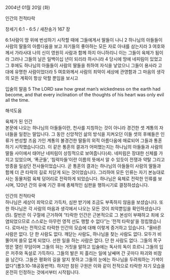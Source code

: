 2004년 01월 20일 (화)

인간의 전적타락



창세기 6:1 - 6:5 / 새찬송가 167 장


6:1사람이 땅 위에 번성하기 시작할 때에 그들에게서 딸들이 나니 
2 하나님의 아들들이 사람의 딸들의 아름다움을 보고 자기들의 좋아하는 모든 자로 아내를 삼는지라 
3 여호와께서 가라사대 나의 신이 영원히 사람과 함께 하지 아니하리니 이는 그들이 육체가 됨이라 그러나 그들의 날은 일백이십 년이 되리라 하시니라 
4 당시에 땅에 네피림이 있었고 그 후에도 하나님의 아들들이 사람의 딸들을 취하여 자식을 낳았으니 그들이 용사라 고대에 유명한 사람이었더라 
5 여호와께서 사람의 죄악이 세상에 관영함과 그 마음의 생각의 모든 계획이 항상 악할 뿐임을 보시고 

입술의 말씀 
5 The LORD saw how great man’s wickedness on the earth had become, and that every inclination of the thoughts of his heart was only evil all the time.

해석도움





육체가 된 인간  
본문에 나오는 하나님의 아들들이란, 천사를 지칭하는 것이 아니라 경건한 셋 계통의 자녀들을 일컫는 말입니다. 그 동안 신앙적인 삶의 방식을 지켜오던 이들 셋의 후예들은 인류가 번성할 즈음 가인 계통의 불경건한 딸들의 외적 아름다움에 매료되어 그들과 통혼하기 시작했습니다(2). 이 같은 통혼의 결과가 어떠했는지는 하나님의 아들들과 사람의 딸들 사이에서 태어난 네피림이 상징적으로 보여줍니다(4). 네피림은 장대한 신체를 가지고 있었으며, ‘폭군들’, ‘침략자들’이란 이름의 뜻에서 알 수 있듯이 전쟁과 약탈 그리고 방종을 일삼던 전사들이었습니다. 곧 통혼의 결과는 하나님의 아들들이 사람의 딸들과 함께 더 큰 타락의 길로 치닫게 되는 것이었습니다. 그리하여 모든 인류는 자기 본능대로 사는 동물처럼 육체 덩어리로 전락하게 되었습니다. 하나님은 육체로 전락한 인류를 보시며, 120년 간의 유예 기간 후에 총체적인 심판을 행하시기로 결정하셨습니다.  

인간의 전적타락  
하나님은 세상이 죄악으로 가득차, 심판 받기에 조금도 부족하지 않음을 보셨습니다. 또한 하나님은 각 사람의 마음과 생각에서 나오는 모든 것이 죄악뿐임을 확인하셨습니다(5). 칼빈은 이 구절에 근거하여 “타락한 인간은 근본적으로 그 본성이 부패하고 죄에 오염되었으므로 스스로는 아무런 영적 선도 행할 수 없다”는 ‘전적 타락설’을 정립했습니다. 로마서는 전적으로 타락한 인간의 모습에 대해 이렇게 증거하고 있습니다. “올바른 사람은 없다. 단 한 사람도 없다. 깨닫는 사람도, 하나님을 찾는 사람도 없다. 모두가 비뚤어져 쓸모 없게 되었다. 선한 일을 하는 사람은 없다. 단 한 사람도 없다. 그들의 목구멍은 열린 무덤이며 그들의 혀는 거짓을 말하고 입술에는 독사의 독이 흐르니 그들의 입은 저주와 독설로 가득하다. 그들의 발은 피 흘리는 일에 날쌔며 간 곳마다 파괴와 비참을 남긴다. 그들은 평화의 길을 알지 못하고 그들의 눈에는 하나님을 두려워하는 기색이 없다”(롬3:10-18공동번역). 하지만 참된 구원은 이와 같이 전적으로 타락한 자기 모습을 온전히 인정하는 것에서부터 시작됩니다.